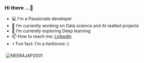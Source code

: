 ### Hi there ...👋


- 💻 I'm a Passionate developer 
- 🔭 I’m currently working on Data science and AI realted projects
- 🌱 I’m currently exploring Deep learning
- 📫 How to reach me: [LinkedIn](https://www.linkedin.com/in/neeraj-adityananth/)
- ⚡ Fun fact: I'm a herbivore :)




<p>&nbsp;<img align="center" src="https://github-readme-stats.vercel.app/api?username=NEERAJAP2001&show_icons=true&theme=tokyonight" alt="NEERAJAP2001" /></p>


